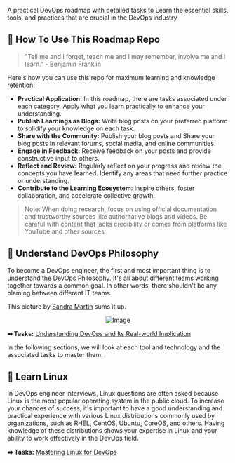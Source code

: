 A practical DevOps roadmap with detailed tasks to Learn the essential skills, tools, and practices that are crucial in the DevOps industry

## 🚀 How To Use This Roadmap Repo 

> "Tell me and I forget, teach me and I may remember, involve me and I learn." - Benjamin Franklin

Here's how you can use this repo for maximum learning and knowledge retention:

- **Practical Application:** In this roadmap, there are tasks associated under each category. Apply what you learn practically to enhance your understanding.
- **Publish Learnings as Blogs:** Write blog posts on your preferred platform to solidify your knowledge on each task.
- **Share with the Community:** Publish your blog posts and Share your blog posts in relevant forums, social media, and online communities.
- **Engage in Feedback:** Receive feedback on your posts and provide constructive input to others.
- **Reflect and Review:** Regularly reflect on your progress and review the concepts you have learned. Identify any areas that need further practice or understanding.
- **Contribute to the Learning Ecosystem**: Inspire others, foster collaboration, and accelerate collective growth.

> Note: When doing research, focus on using official documentation and trustworthy sources like authoritative blogs and videos. Be careful with content that lacks credibility or comes from platforms like YouTube and other sources.
## 🔄 Understand DevOps Philosophy

To become a DevOps engineer, the first and most important thing is to understand the DevOps Philosophy. It's all about different teams working together towards a common goal. In other words, there shouldn't be any blaming between different IT teams.

This picture by [Sandra Martin](https://www.ein-bild.com) sums it up.

<p align="center">
 <img src="https://github.com/techiescamp/devops-roadmap/assets/106984297/90cf4490-9ff9-49a0-b133-9533f2be92fa" alt="Image" />
</p>

**➡ Tasks:** [Understanding DevOps and Its Real-world Implication](https://github.com/techiescamp/devops-roadmap/blob/main/tasks/01-devops-research.md)

In the following sections, we will look at each tool and technology and the associated tasks to master them.

## 🐧 Learn Linux

In DevOps engineer interviews, Linux questions are often asked because Linux is the most popular operating system in the public cloud. To increase your chances of success, it's important to have a good understanding and practical experience with various Linux distributions commonly used by organizations, such as RHEL, CentOS, Ubuntu, CoreOS, and others. Having knowledge of these distributions shows your expertise in Linux and your ability to work effectively in the DevOps field.

**➡️ Tasks:** [Mastering Linux for DevOps](https://github.com/techiescamp/devops-roadmap/blob/main/tasks/02-linux-tasks.md)

